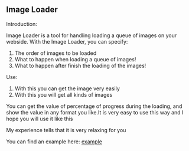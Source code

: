 ## Image Loader ##

Introduction: 

Image Loader is a tool for handling loading a queue of images on your webside.
With the Image Loader, you can specify:

1. The order of images to be loaded
2. What to happen when loading a queue of images!
3. What to happen after finish the loading of the images!

Use:

1. With this you can get the image very easily
2. With this you will get all kinds of images

You can get the value of percentage of progress during the loading, and show the value in any format you like.It is very easy to use this way and 
I hope you will use it like this

My experience tells that it is very relaxing for you

You can find an example here: [example](http://121.41.24.177/ameng/allen/ImageLoader/example.html)

